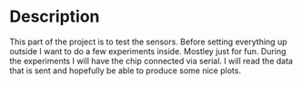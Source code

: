 # Description

This part of the project is to test the sensors. Before setting everything up outside I want to do a few experiments inside. Mostley just for fun. During the experiments I will have the chip connected via serial. I will read the data that is sent and hopefully be able to produce some nice plots.